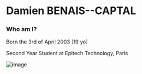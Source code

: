 # Damien BENAIS--CAPTAL

### Who am I?

Born the 3rd of April 2003 (19 yo)

Second Year Student at Epitech Technology, Paris

![image](https://user-images.githubusercontent.com/91879084/191216991-e0f26ab4-11c4-4cdb-9a4f-4416505b7032.png)
